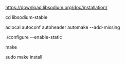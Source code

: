 https://download.libsodium.org/doc/installation/

cd libsodium-stable

aclocal
autoconf
autoheader
automake --add-missing

./configure --enable-static

make

sudo make install


